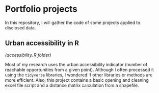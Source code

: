 # Portfolio projects

In this repository, I will gather the code of some projects applied to disclosed data.

## Urban accessibility in R 
*(accessibility_R folder)*

Most of my research uses the urban accessibility indicator (number of reachable opportunities from a given point). Although I often processed it using the `tidyverse` libraries, I wondered if other libraries or methods are more efficient. Also, this project contains a basic opening and cleaning excel file script and a distance matrix calculation from a shapefile.
